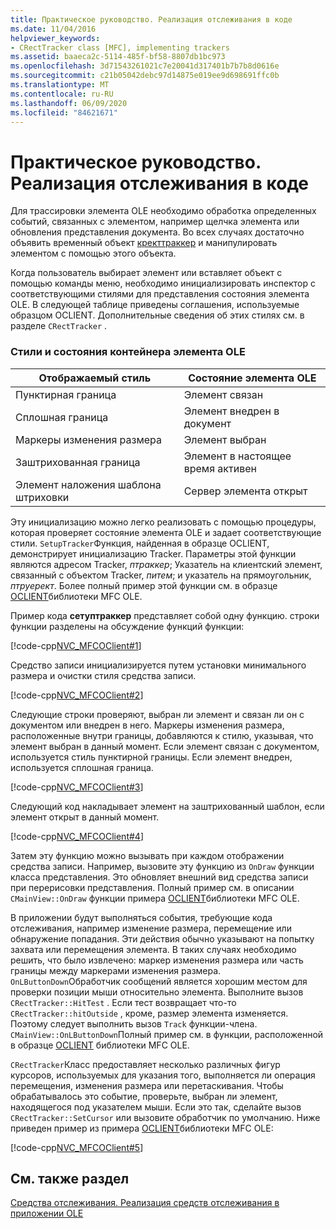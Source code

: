 ```yaml
---
title: Практическое руководство. Реализация отслеживания в коде
ms.date: 11/04/2016
helpviewer_keywords:
- CRectTracker class [MFC], implementing trackers
ms.assetid: baaeca2c-5114-485f-bf58-8807db1bc973
ms.openlocfilehash: 3d71543261021c7e20041d317401b7b7b8d0616e
ms.sourcegitcommit: c21b05042debc97d14875e019ee9d698691ffc0b
ms.translationtype: MT
ms.contentlocale: ru-RU
ms.lasthandoff: 06/09/2020
ms.locfileid: "84621671"
---
```

# <a name="how-to-implement-tracking-in-your-code"></a>Практическое руководство. Реализация отслеживания в коде

Для трассировки элемента OLE необходимо обработка определенных событий, связанных с элементом, например щелчка элемента или обновления представления документа. Во всех случаях достаточно объявить временный объект [кректтраккер](reference/crecttracker-class.md) и манипулировать элементом с помощью этого объекта.

Когда пользователь выбирает элемент или вставляет объект с помощью команды меню, необходимо инициализировать инспектор с соответствующими стилями для представления состояния элемента OLE. В следующей таблице приведены соглашения, используемые образцом OCLIENT. Дополнительные сведения об этих стилях см. в разделе `CRectTracker` .

### <a name="container-styles-and-states-of-the-ole-item"></a>Стили и состояния контейнера элемента OLE

|Отображаемый стиль|Состояние элемента OLE|
|---------------------|-----------------------|
|Пунктирная граница|Элемент связан|
|Сплошная граница|Элемент внедрен в документ|
|Маркеры изменения размера|Элемент выбран|
|Заштрихованная граница|Элемент в настоящее время активен|
|Элемент наложения шаблона штриховки|Сервер элемента открыт|

Эту инициализацию можно легко реализовать с помощью процедуры, которая проверяет состояние элемента OLE и задает соответствующие стили. `SetupTracker`Функция, найденная в образце OCLIENT, демонстрирует инициализацию Tracker. Параметры этой функции являются адресом Tracker, *птраккер*; Указатель на клиентский элемент, связанный с объектом Tracker, *питем*; и указатель на прямоугольник, *птруерект*. Более полный пример этой функции см. в образце [OCLIENT](../overview/visual-cpp-samples.md)библиотеки MFC OLE.

Пример кода **сетуптраккер** представляет собой одну функцию. строки функции разделены на обсуждение функций функции:

[!code-cpp[NVC_MFCOClient#1](codesnippet/cpp/how-to-implement-tracking-in-your-code_1.cpp)]

Средство записи инициализируется путем установки минимального размера и очистки стиля средства записи.

[!code-cpp[NVC_MFCOClient#2](codesnippet/cpp/how-to-implement-tracking-in-your-code_2.cpp)]

Следующие строки проверяют, выбран ли элемент и связан ли он с документом или внедрен в него. Маркеры изменения размера, расположенные внутри границы, добавляются к стилю, указывая, что элемент выбран в данный момент. Если элемент связан с документом, используется стиль пунктирной границы. Если элемент внедрен, используется сплошная граница.

[!code-cpp[NVC_MFCOClient#3](codesnippet/cpp/how-to-implement-tracking-in-your-code_3.cpp)]

Следующий код накладывает элемент на заштрихованный шаблон, если элемент открыт в данный момент.

[!code-cpp[NVC_MFCOClient#4](codesnippet/cpp/how-to-implement-tracking-in-your-code_4.cpp)]

Затем эту функцию можно вызывать при каждом отображении средства записи. Например, вызовите эту функцию из `OnDraw` функции класса представления. Это обновляет внешний вид средства записи при перерисовки представления. Полный пример см. в описании `CMainView::OnDraw` функции примера [OCLIENT](../overview/visual-cpp-samples.md)библиотеки MFC OLE.

В приложении будут выполняться события, требующие кода отслеживания, например изменение размера, перемещение или обнаружение попадания. Эти действия обычно указывают на попытку захвата или перемещения элемента. В таких случаях необходимо решить, что было извлечено: маркер изменения размера или часть границы между маркерами изменения размера. `OnLButtonDown`Обработчик сообщений является хорошим местом для проверки позиции мыши относительно элемента. Выполните вызов `CRectTracker::HitTest` . Если тест возвращает что-то `CRectTracker::hitOutside` , кроме, размер элемента изменяется. Поэтому следует выполнить вызов `Track` функции-члена. `CMainView::OnLButtonDown`Полный пример см. в функции, расположенной в образце [OCLIENT](../overview/visual-cpp-samples.md) библиотеки MFC OLE.

`CRectTracker`Класс предоставляет несколько различных фигур курсоров, используемых для указания того, выполняется ли операция перемещения, изменения размера или перетаскивания. Чтобы обрабатывалось это событие, проверьте, выбран ли элемент, находящегося под указателем мыши. Если это так, сделайте вызов `CRectTracker::SetCursor` или вызовите обработчик по умолчанию. Ниже приведен пример из примера [OCLIENT](../overview/visual-cpp-samples.md)библиотеки MFC OLE:

[!code-cpp[NVC_MFCOClient#5](codesnippet/cpp/how-to-implement-tracking-in-your-code_5.cpp)]

## <a name="see-also"></a>См. также раздел

[Средства отслеживания. Реализация средств отслеживания в приложении OLE](trackers-implementing-trackers-in-your-ole-application.md)
